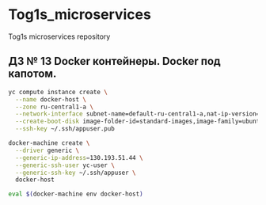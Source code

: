 # Tog1s_microservices
Tog1s microservices repository

## ДЗ № 13 Docker контейнеры. Docker под капотом.

```bash
yc compute instance create \
  --name docker-host \
  --zone ru-central1-a \
  --network-interface subnet-name=default-ru-central1-a,nat-ip-version=ipv4 \
  --create-boot-disk image-folder-id=standard-images,image-family=ubuntu-1804-lts,size=15 \
  --ssh-key ~/.ssh/appuser.pub
  ```

```bash
docker-machine create \
  --driver generic \
  --generic-ip-address=130.193.51.44 \
  --generic-ssh-user yc-user \
  --generic-ssh-key ~/.ssh/appuser \
  docker-host
```

```bash
eval $(docker-machine env docker-host)
```
